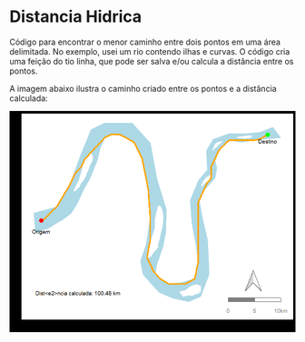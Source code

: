 # Distancia Hidrica

Código para encontrar o menor caminho entre dois pontos em uma área delimitada. No exemplo, usei um rio contendo ilhas e curvas. O código cria uma feição do tio linha, que pode ser salva e/ou calcula a distância entre os pontos.

A imagem abaixo ilustra o caminho criado entre os pontos e a distância calculada:

<p align="center">

<img src = "https://github.com/LeonardoDonatoNunes/DistanciaHidrica/blob/1e732f4d8abcd36c25d7fef84d1717bd3dca42a2/distancia_hidrica_files/figure-html/plot_poligono_intro-1.png" alt="Distancia hidrica" width = "600">
  
</p>
